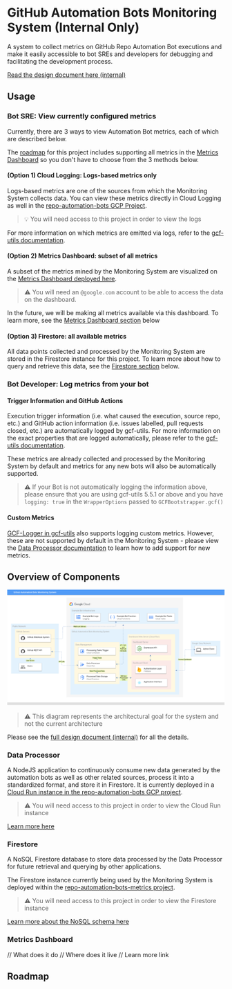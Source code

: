 #  GitHub Automation Bots Monitoring System (Internal Only)

A system to collect metrics on GitHub Repo Automation Bot executions and make it easily accessible to bot SREs and developers for debugging and facilitating the development process.

[Read the design document here (internal)](http://go/automation-bot-monitoring-system-design)

## Usage

### Bot SRE: View currently configured metrics

Currently, there are 3 ways to view Automation Bot metrics, each of which are described below. 

The [roadmap](#Roadmap) for this project includes supporting all metrics in the [Metrics Dashboard](#Metrics-Dashboard) so you don't have to choose from the 3 methods below.

#### (Option 1) Cloud Logging: Logs-based metrics only

Logs-based metrics are one of the sources from which the Monitoring System collects data. You can view these metrics directly in Cloud Logging as well in the [repo-automation-bots GCP Project](https://console.cloud.google.com/logs/query?project=repo-automation-bots&folder=true&organizationId=true&query=%0A). 

> :bulb: You will need access to this project in order to view the logs

For more information on which metrics are emitted via logs, refer to the [gcf-utils documentation](https://github.com/googleapis/repo-automation-bots/tree/master/packages/gcf-utils).

#### (Option 2) Metrics Dashboard: subset of all metrics

A subset of the metrics mined by the Monitoring System are visualized on the [Metrics Dashboard deployed here](https://repo-automation-bots-metrics.web.app/). 

> :warning: You will need an `@google.com` account to be able to access the data on the dashboard. 

In the future, we will be making all metrics available via this dashboard. To learn more, see the [Metrics Dashboard section](#Metrics-Dashboard) below

#### (Option 3) Firestore: all available metrics

All data points collected and processed by the Monitoring System are stored in the Firestore instance for this project. To learn more about how to query and retrieve this data, see the [Firestore section](#Firestore) below.

### Bot Developer: Log metrics from your bot

#### Trigger Information and GitHub Actions

Execution trigger information (i.e. what caused the execution, source repo, etc.) and GitHub action information (i.e. issues labelled, pull requests closed, etc.) are automatically logged by gcf-utils. For more information on the exact properties that are logged automatically, please refer to the [gcf-utils documentation](https://github.com/googleapis/repo-automation-bots/tree/master/packages/gcf-utils).

These metrics are already collected and processed by the Monitoring System by default and metrics for any new bots will also be automatically supported.

> :warning: If your Bot is not automatically logging the information above, please ensure that you are using gcf-utils 5.5.1 or above and you have `logging: true` in the `WrapperOptions` passed to `GCFBootstrapper.gcf()`

#### Custom Metrics

[GCF-Logger in gcf-utils](https://github.com/googleapis/repo-automation-bots/tree/master/packages/gcf-utils) also supports logging custom metrics. However, these are not supported by default in the Monitoring System - please view the [Data Processor documentation](data-processor) to learn how to add support for new metrics.

## Overview of Components

![Architecture Overview](./docs/assets/architecture-overview.png)
> :warning: This diagram represents the architectural goal for the system and not the current architecture

Please see the [full design document (internal)](http://go/automation-bot-monitoring-system-design) for all the details.

### Data Processor

A NodeJS application to continuously consume new data generated by the automation bots as well as other related sources, process it into a standardized format, and store it in Firestore. It is currently deployed in a [Cloud Run instance in the repo-automation-bots GCP project](https://console.cloud.google.com/run/detail/us-central1/data-processor/metrics?project=repo-automation-bots).

> :warning: You will need access to this project in order to view the Cloud Run instance

[Learn more here](data-processor)

### Firestore

A NoSQL Firestore database to store data processed by the Data Processor for future retrieval and querying by other applications.

The Firestore instance currently being used by the Monitoring System is deployed within the [repo-automation-bots-metrics project](https://firebase.corp.google.com/project/repo-automation-bots-metrics/overview).

> :warning: You will need access to this project in order to view the Firestore instance

[Learn more about the NoSQL schema here](data-processor/#firestore-schema)

### Metrics Dashboard

// What does it do
// Where does it live
// Learn more link

## Roadmap